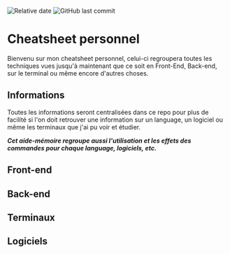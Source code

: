 ![Relative date](https://img.shields.io/date/1574726400?label=Created) ![GitHub last commit](https://img.shields.io/github/last-commit/sinhast/CheatSheets?label=Last%20commit)

# Cheatsheet personnel

Bienvenu sur mon cheatsheet personnel, celui-ci regroupera toutes les techniques vues jusqu'à maintenant que ce soit en Front-End, Back-end, sur le terminal ou même encore d'autres choses.

## Informations

Toutes les informations seront centralisées dans ce repo pour plus de facilité si l'on doit retrouver une information sur un language, un logiciel ou même les terminaux que j'ai pu voir et étudier.

**_Cet aide-mémoire regroupe aussi l'utilisation et les effets des commandes pour chaque language, logiciels, etc._**

## Front-end

## Back-end

## Terminaux

## Logiciels